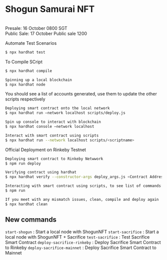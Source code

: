 # Shogun Samurai NFT

</br>
Presale: 16 October 0800 SGT
 </br>
Public Sale: 17 October Public sale 1200
</br>

Automate Test Scenarios

```sh
$ npx hardhat test
```

To Compile SCript

```sh
$ npx hardhat compile
```

```sh
Spinning up a local blockchain
$ npx hardhat node
```

You should see a list of accounts generated, use them to update the other scripts respectively

```sh
Deploying smart contract onto the local network
$ npx hardhat run —network localhost scripts/deploy.js

Spin up console to interact with blockchain
$ npx hardhat console —network localhost

Interact with smart contract using scripts
$ npx hardhat run --network localhost scripts/<scriptname>
```

Official Deployment on Rinkeby Testnet

```sh
Deploying smart contract to Rinkeby Netwwork
$ npm run deploy

Verifying contract using hardhat
$ npx hardhat verify --constructor-args deploy_args.js <Contract Address> --network rinkeby

Interacting with smart contract using scripts, to see list of commands:
$ npm run

If you meet with any mismatch issues, clean, compile and deploy again
$ npx hardhat clean
```

## New commands

`start-shogun` : Start a local node with ShogunNFT
`start-sacrifice` : Start a local node with ShogunNFT + Sacrifice
`test-sacrifice` : Test Sacrifice Smart Contract
`deploy-sacrifice-rinkeby` : Deploy Sacrifice Smart Contract to Rinkeby
`deploy-sacrifice-mainnet` : Deploy Sacrifice Smart Contract to Mainnet
